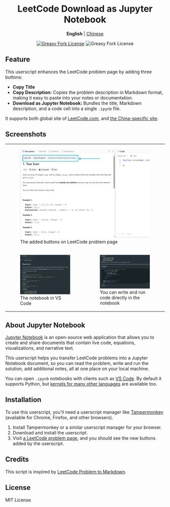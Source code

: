 <div align="center" width="100%">

# LeetCode Download as Jupyter Notebook

**English** | [Chinese](/README-ZH.md)

<a href="https://greasyfork.org/en/scripts/532158"><img alt="Greasy Fork License" src="https://img.shields.io/greasyfork/v/532158"></a>
![Greasy Fork License](https://img.shields.io/greasyfork/l/532158)

</div>

## Feature

This userscript enhances the LeetCode problem page by adding three buttons:

-   **Copy Title**
-   **Copy Description:** Copies the problem description in Markdown format, making it easy to paste into your notes or documentation.
-   **Download as Jupyter Notebook:** Bundles the title, Markdown description, and a code cell into a single `.ipynb` file.

It supports both global site of [LeetCode.com](https://leetcode.com), and [the China-specific site](https://leetcode.cn).

## Screenshots

<table>
    <tr>
        <td colspan="2">
            <figure>
                <img src="assets/screenshot-1.png" />
                <figcaption>The added buttons on LeetCode problem page</figcaption>
            </figure>
        </td>
    </tr>
    <tr>
        <td>
            <figure>
                <img src="assets/screenshot-2.png" />
                <figcaption>The notebook in VS Code</figcaption>
            </figure>
        </td>
        <td>
            <figure>
                <img src="assets/screenshot-3.png" />
                <figcaption>
                    You can write and run code directly in the notebook
                </figcaption>
            </figure>
        </td>
    </tr>
</table>

## About Jupyter Notebook

[Jupyter Notebook](https://jupyter-notebook.readthedocs.io/en/latest/) is an open-source web application that allows you to create and share documents that contain live code, equations, visualizations, and narrative text.

This userscript helps you transfer LeetCode problems into a Jupyter Notebook document, so you can read the problem, write and run the solution, add additional notes, all at one place on your local machine.

You can open `.ipynb` notebooks with clients such as [VS Code](https://code.visualstudio.com/docs/datascience/jupyter-notebooks). By default it supports Python, but [kernels for many other languages](https://github.com/jupyter/jupyter/wiki/Jupyter-kernels) are available too.

## Installation

To use this userscript, you'll need a userscript manager like [Tampermonkey](https://www.tampermonkey.net/) (available for Chrome, Firefox, and other browsers).

1. Install Tampermonkey or a similar userscript manager for your browser.
2. Download and install the userscript.
3. Visit [a LeetCode problem page](https://leetcode.com/problems/two-sum/), and you should see the new buttons added by the userscript.

## Credits

This script is inspired by [LeetCode Problem to Markdown](https://greasyfork.org/en/scripts/448601).

## License

MIT License
